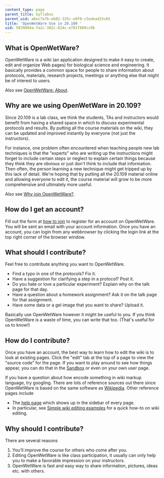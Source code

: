 ```yaml
---
content_type: page
parent_title: Syllabus
parent_uid: a6ec7e7b-eb02-335c-e9f0-c5edead15c65
title: 'OpenWetWare Use in 20.109 '
uid: 5039894a-fa2c-382c-824c-e781f889cc0b
---
```


What is OpenWetWare?
--------------------

OpenWetWare is a wiki (an application designed to make it easy to create, edit and organize Web pages) for biological science and engineering. It basically provides a common space for people to share information about protocols, materials, research projects, meetings or anything else that might be of interest to users.

Also see [OpenWetWare: About](http://openwetware.org/wiki/OpenWetWare:About).

Why are we using OpenWetWare in 20.109?
---------------------------------------

Since 20.109 is a lab class, we think the students, TAs and instructors would benefit from having a shared space in which to discuss experimental protocols and results. By putting all the course materials on the wiki, they can be updated and improved instantly by everyone (not just the instructors).

For instance, one problem often encountered when teaching people new lab techniques is that the "experts" who are writing up the instructions might forget to include certain steps or neglect to explain certain things because they think they are obvious or just don't think to include that information. Then often, the person learning a new technique might get tripped up by this lack of detail. We're hoping that by putting all the 20.109 material online and allowing everyone to edit it, the course material will grow to be more comprehensive and ultimately more useful.

Also see [Why join OpenWetWare?](https://openwetware.org/wiki/OWW.101:OpenWetWare#Why_are_we_using_OpenWetWare_in_this_course.3F).

How do I get an account?
------------------------

Fill out the form at [how to join](http://openwetware.org/wiki/OpenWetWare:How_to_join) to register for an account on OpenWetWare. You will be sent an email with your account information. Once you have an account, you can login from any webbrowser by clicking the login link at the top right corner of the browser window.

What should I contribute?
-------------------------

Feel free to contribute anything you want to OpenWetWare.

*   Find a typo in one of the protocols? Fix it.
*   Have a suggestion for clarifying a step in a protocol? Post it.
*   Do you hate or love a particular experiment? Explain why on the talk page for that day.
*   Have a question about a homework assignment? Ask it on the talk page for that assignment.
*   Have some data or a gel image that you want to share? Upload it.

Basically use OpenWetWare however it might be useful to you. If you think OpenWetWare is a waste of time, you can write that too. (That's useful for us to know!)

How do I contribute?
--------------------

Once you have an account, the best way to learn how to edit the wiki is to look at existing pages. Click the "edit" tab at the top of a page to view the "source code" for the page. If you want to play around to see how things appear, you can do that in the [Sandbox](http://openwetware.org/wiki/Sandbox) or even on your own user page.

If you have a question about how encode something in wiki markup language, try googling. There are lots of reference sources out there since OpenWetWare is based on the same software as [Wikipedia](http://en.wikipedia.org/wiki/Main_Page). Other reference pages include

*   The [help page](http://openwetware.org/wiki/Help:Contents) which shows up in the sidebar of every page.
*   In particular, see [Simple wiki editing examples](http://openwetware.org/wiki/Simple_wiki_editing_examples) for a quick how-to on wiki editing.

Why should I contribute?
------------------------

There are several reasons

1.  You'll improve the course for others who come after you.
2.  Editing OpenWetWare is like class participation, it usually can only help you to make a favorable impression on your instructors.
3.  OpenWetWare is fast and easy way to share information, pictures, ideas etc. with others.
